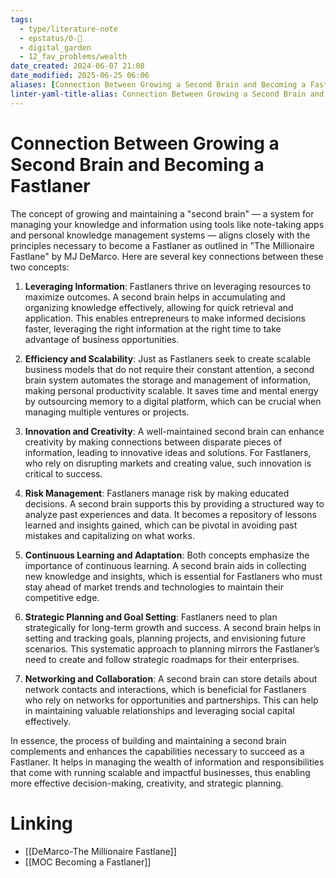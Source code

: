 ```yaml
---
tags:
  - type/literature-note
  - epstatus/0-🌰
  - digital_garden
  - 12_fav_problems/wealth
date_created: 2024-06-07 21:08
date_modified: 2025-06-25 06:06
aliases: [Connection Between Growing a Second Brain and Becoming a Fastlaner]
linter-yaml-title-alias: Connection Between Growing a Second Brain and Becoming a Fastlaner
---
```

# Connection Between Growing a Second Brain and Becoming a Fastlaner

The concept of growing and maintaining a "second brain" — a system for managing your knowledge and information using tools like note-taking apps and personal knowledge management systems — aligns closely with the principles necessary to become a Fastlaner as outlined in "The Millionaire Fastlane" by MJ DeMarco. Here are several key connections between these two concepts:

1. **Leveraging Information**: Fastlaners thrive on leveraging resources to maximize outcomes. A second brain helps in accumulating and organizing knowledge effectively, allowing for quick retrieval and application. This enables entrepreneurs to make informed decisions faster, leveraging the right information at the right time to take advantage of business opportunities.

2. **Efficiency and Scalability**: Just as Fastlaners seek to create scalable business models that do not require their constant attention, a second brain system automates the storage and management of information, making personal productivity scalable. It saves time and mental energy by outsourcing memory to a digital platform, which can be crucial when managing multiple ventures or projects.

3. **Innovation and Creativity**: A well-maintained second brain can enhance creativity by making connections between disparate pieces of information, leading to innovative ideas and solutions. For Fastlaners, who rely on disrupting markets and creating value, such innovation is critical to success.

4. **Risk Management**: Fastlaners manage risk by making educated decisions. A second brain supports this by providing a structured way to analyze past experiences and data. It becomes a repository of lessons learned and insights gained, which can be pivotal in avoiding past mistakes and capitalizing on what works.

5. **Continuous Learning and Adaptation**: Both concepts emphasize the importance of continuous learning. A second brain aids in collecting new knowledge and insights, which is essential for Fastlaners who must stay ahead of market trends and technologies to maintain their competitive edge.

6. **Strategic Planning and Goal Setting**: Fastlaners need to plan strategically for long-term growth and success. A second brain helps in setting and tracking goals, planning projects, and envisioning future scenarios. This systematic approach to planning mirrors the Fastlaner’s need to create and follow strategic roadmaps for their enterprises.

7. **Networking and Collaboration**: A second brain can store details about network contacts and interactions, which is beneficial for Fastlaners who rely on networks for opportunities and partnerships. This can help in maintaining valuable relationships and leveraging social capital effectively.

In essence, the process of building and maintaining a second brain complements and enhances the capabilities necessary to succeed as a Fastlaner. It helps in managing the wealth of information and responsibilities that come with running scalable and impactful businesses, thus enabling more effective decision-making, creativity, and strategic planning.

# Linking

* [[DeMarco-The Millionaire Fastlane]]
* [[MOC Becoming a Fastlaner]]